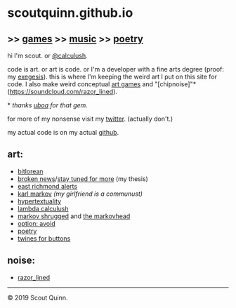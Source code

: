 # scoutquinn.github.io

## >> [games](https://calculush.gq) >> [music](https://soundcloud.com/razor_lined) >> [poetry](poetry)

hi I'm scout. or [@calculush](https://twitter.com/calculush).

code is art. or art is code. or I'm a developer with a fine arts degree (proof: my [exegesis](exegesis)). this is where I'm keeping the weird art I put on this site for code. I also make weird conceptual [art games](https://calculush.gq) and "[chipnoise]"\*(https://soundcloud.com/razor_lined).

\* *thanks [uboa](https://uboa.bandcamp.com) for that gem.*

for more of my nonsense visit my [twitter](https://twitter.com/calculush). (actually don't.)

my actual code is on my actual [github](https://github.com/scoutquinn).

## art:
* [bitlorean](https://bitlorean.herokuapp.com)
* [broken news](http://constanceari.org/portfolio/broken-news/)/[stay tuned for more](http://stay-tuned-for-more.herokuapp.com/) (my thesis)
* [east richmond alerts](https://twitter.com/ERichmondAlerts)
* [karl markov](https://twitter.com/fullcommubot) *(my girlfriend is a communust)*
* [hypertextuality](https://hypertexuality.herokuapp.com/ww7.html)
* [lambda calculush](https://twitter.com/lambdacalculush)
* [markov shrugged](markov-shrugged) and [the markovhead](the-markovhead)
* [option: avoid](http://option-avoid.herokuapp.com/)
* [poetry](poetry)
* [twines for buttons](https://calculush.gq)

## noise:
* [razor_lined](https://soundcloud.com/razor_lined)

---

© 2019 Scout Quinn.
